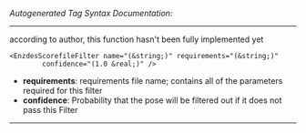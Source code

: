 _Autogenerated Tag Syntax Documentation:_

---
according to author, this function hasn't been fully implemented yet

```
<EnzdesScorefileFilter name="(&string;)" requirements="(&string;)"
        confidence="(1.0 &real;)" />
```

-   **requirements**: requirements file name; contains all of the parameters required for this filter
-   **confidence**: Probability that the pose will be filtered out if it does not pass this Filter

---
